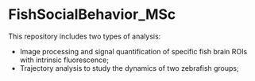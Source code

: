 # FishSocialBehavior_MSc

This repository includes two types of analysis:
- Image processing and signal quantification of specific fish brain ROIs with intrinsic fluorescence;
- Trajectory analysis to study the dynamics of two zebrafish groups;

